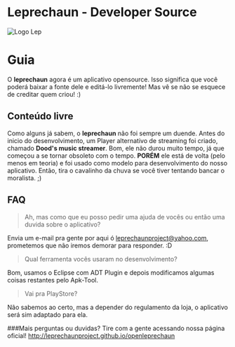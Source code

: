 # Leprechaun - Developer Source
![Logo Lep](https://avatars0.githubusercontent.com/u/10565712?v=3&s=460)

# Guia
O **leprechaun** agora é um aplicativo opensource. Isso significa que você poderá baixar a fonte dele e editá-lo livremente! Mas vê se não se esquece de creditar quem criou! :)

## Conteúdo livre
Como alguns já sabem, o **leprechaun** não foi sempre um duende. Antes do inicio do desenvolvimento, um Player alternativo de streaming foi criado, chamado **Dood's music streamer**. Bom, ele não durou muito tempo, já que começou a se tornar obsoleto com o tempo. **PORÉM** ele está de volta (pelo menos em teoria) e foi usado como modelo para desenvolvimento do nosso aplicativo. Então, tira o cavalinho da chuva se você tiver tentando bancar o moralista. ;)

## FAQ

> Ah, mas como que eu posso pedir uma ajuda de vocês ou então uma duvida sobre o aplicativo?

Envia um e-mail pra gente por aqui ó <leprechaunproject@yahoo.com>, prometemos que não iremos demorar para responder. :D

> Qual ferramenta vocês usaram no desenvolvimento?

Bom, usamos o Eclipse com ADT Plugin e depois modificamos algumas coisas restantes pelo Apk-Tool.

> Vai pra PlayStore?

Não sabemos ao certo, mas a depender do regulamento da loja, o aplicativo será sim adaptado para ela.

###Mais perguntas ou duvidas? Tire com a gente acessando nossa página oficial! <http://leprechaunproject.github.io/openleprechaun>
